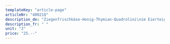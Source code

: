 ```yaml
---
templateKey: "article-page"
articleNr: "40021Q"
description_de: "Ziegenfrischkäse-Honig-Thymian-Quadrolini\nim Eierteig"
description_fr: " "
unit: "2"
price: "25.--"
---
```

